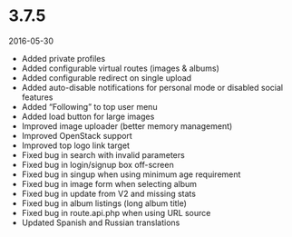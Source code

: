# 3.7.5

2016-05-30

- Added private profiles
- Added configurable virtual routes (images & albums)
- Added configurable redirect on single upload
- Added auto-disable notifications for personal mode or disabled social features
- Added “Following” to top user menu
- Added load button for large images
- Improved image uploader (better memory management)
- Improved OpenStack support
- Improved top logo link target
- Fixed bug in search with invalid parameters
- Fixed bug in login/signup box off-screen
- Fixed bug in singup when using minimum age requirement
- Fixed bug in image form when selecting album
- Fixed bug in update from V2 and missing stats
- Fixed bug in album listings (long album title)
- Fixed bug in route.api.php when using URL source
- Updated Spanish and Russian translations
